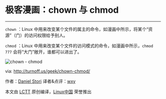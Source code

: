 极客漫画：chown 与 chmod
===============

------

`chown` ：Linux 中用来改变某个文件的属主的命令，如漫画中所示，将某个“资源”（门）的访问权限给予别人。

`chmod` ：Linux 中用来改变某个文件的访问模式的命令，如漫画中所示，`chmod 777` 会将“大门”敞开，谁都可以进出了。


![chown - chmod](http://turnoff.us/image/en/chown-chmod.png)

via: http://turnoff.us/geek/chown-chmod/

作者：[Daniel Stori][a]
译者&点评：[wxy](https://github.com/wxy)

本文由 [LCTT](https://github.com/LCTT/TranslateProject) 原创编译，[Linux中国](https://linux.cn/) 荣誉推出

[a]:http://turnoff.us/about/
